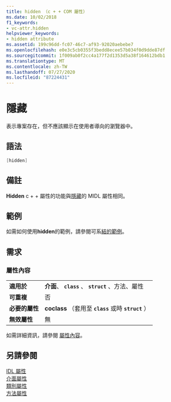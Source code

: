 ```yaml
---
title: hidden （c + + COM 屬性）
ms.date: 10/02/2018
f1_keywords:
- vc-attr.hidden
helpviewer_keywords:
- hidden attribute
ms.assetid: 199c96dd-fc07-46c7-af93-92020aebebe7
ms.openlocfilehash: e0e3c5cb0355f3bedd8ecee57b034f0d9dde87df
ms.sourcegitcommit: 1f009ab0f2cc4a177f2d1353d5a38f164612bdb1
ms.translationtype: MT
ms.contentlocale: zh-TW
ms.lasthandoff: 07/27/2020
ms.locfileid: "87224431"
---
```

# <a name="hidden"></a>隱藏

表示專案存在，但不應該顯示在使用者導向的瀏覽器中。

## <a name="syntax"></a>語法

```cpp
[hidden]
```

## <a name="remarks"></a>備註

**Hidden** c + + 屬性的功能與[隱藏](/windows/win32/Midl/hidden)的 MIDL 屬性相同。

## <a name="example"></a>範例

如需如何使用**hidden**的範例，請參閱可系[結的範例](bindable.md)。

## <a name="requirements"></a>需求

### <a name="attribute-context"></a>屬性內容

|||
|-|-|
|**適用於**|**介面**、 **`class`** 、 **`struct`** 、方法、屬性|
|**可重複**|否|
|**必要的屬性**|**coclass** （套用至 **`class`** 或時 **`struct`** ）|
|**無效屬性**|無|

如需詳細資訊，請參閱 [屬性內容](cpp-attributes-com-net.md#contexts)。

## <a name="see-also"></a>另請參閱

[IDL 屬性](idl-attributes.md)<br/>
[介面屬性](interface-attributes.md)<br/>
[類別屬性](class-attributes.md)<br/>
[方法屬性](method-attributes.md)

